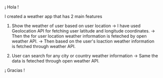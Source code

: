 ¡ Hola !

I created a weather app that has 2 main features

1. Show the weather of user based on user location
	-> I have used Geolocation API for fetching user latitude and longitude coordinates.
	-> Then the for user location weather information is feteched by open weather API.
	-> Then based on the user's loaction weather information is fetched through weather API.
	
2. User can search for any city or country weather information
	-> Same the data is feteched through open weather API.
	


¡ Gracias !